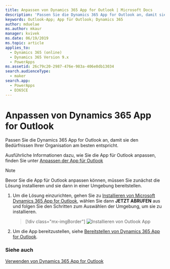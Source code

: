 ```yaml
---
title: Anpassen von Dynamics 365 App for Outlook | Microsoft Docs
description: 'Passen Sie die Dynamics 365 App for Outlook an, damit sie den Bedürfnissen Ihrer Organisation am besten entspricht.'
keywords: Outlook-App; App für Outlook; Dynamics 365
author: mduelae
ms.author: mkaur
manager: kvivek
ms.date: 06/19/2019
ms.topic: article
applies_to:
  - Dynamics 365 (online)
  - Dynamics 365 Version 9.x
  - PowerApps
ms.assetid: 26c79c20-2987-476e-983a-406e0db13034
search.audienceType:
  - maker
search.app:
  - PowerApps
  - D365CE
---
```


# <a name="customize-dynamics-365-app-for-outlook"></a>Anpassen von Dynamics 365 App for Outlook

Passen Sie die Dynamics 365 App for Outlook an, damit sie den Bedürfnissen Ihrer Organisation am besten entspricht. 

Ausführliche Informationen dazu, wie Sie die App für Outlook anpassen, finden Sie unter [Anpassen der App für Outlook](https://docs.microsoft.com/dynamics365/customer-engagement/outlook-app/customizing-the-app)

> [!NOTE]
> Bevor Sie die App für Outlook anpassen können, müssen Sie zunächst die Lösung installieren und sie dann in einer Umgebung bereitstellen. 

1. Um die Lösung einzurichten, gehen Sie zu [Installieren von Microsoft Dynamics 365 App for Outlook](https://appsource.microsoft.com/product/dynamics-365/mscrm.fa50aa98-e8bb-4757-83ce-6d607959b985?tab=Overview), wählen Sie dann **JETZT ABRUFEN** aus und folgen Sie den Schritten zum Auswählen der Umgebung, um sie zu installieren.

   > [!div class="mx-imgBorder"]
   > ![Installieren von Outlook App](media/appsource.png "Installieren von Outlook App")
   
2. Um die App bereitzustellen, siehe [Bereitstellen von Dynamics 365 App for Outlook](https://docs.microsoft.com/dynamics365/customer-engagement/outlook-app/deploy-dynamics-365-app-for-outlook).


### <a name="see-also"></a>Siehe auch
 [Verwenden von Dynamics 365 App for Outlook](../../user/use-outlook-app.md)  
